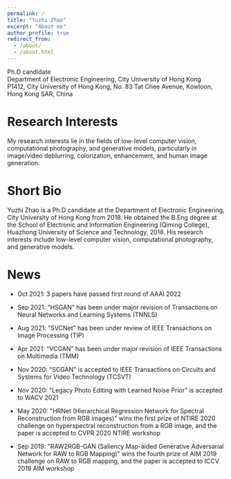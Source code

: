 ```yaml
---
permalink: /
title: "Yuzhi Zhao"
excerpt: "About me"
author_profile: true
redirect_from: 
  - /about/
  - /about.html
---
```


Ph.D candidate <br>
Department of Electronic Engineering, City University of Hong Kong <br>
P1412, City University of Hong Kong, No. 83 Tat Chee Avenue, Kowloon, Hong Kong SAR, China

**Research Interests**
======
My research interests lie in the fields of low-level computer vision, computational photography, and generative models, particularly in image/video deblurring, colorization, enhancement, and human image generation. 

**Short Bio**
======
Yuzhi Zhao is a Ph.D candidate at the Department of Electronic Engineering, City University of Hong Kong from 2018. He obtained the B.Eng degree at the School of Electronic and Information Engineering (Qiming College), Huazhong University of Science and Technology, 2018. His research interests include low-level computer vision, computational photography, and generative models.

**News**
======
- Oct 2021: 3 papers have passed first round of AAAI 2022

- Sep 2021: "HSGAN" has been under major revision of Transactions on Neural Networks and Learning Systems (TNNLS)

- Aug 2021: "SVCNet" has been under review of IEEE Transactions on Image Processing (TIP)

- Apr 2021: "VCGAN" has been under major revision of IEEE Transactions on Multimedia (TMM)

- Nov 2020: "SCGAN" is accepted to IEEE Transactions on Circuits and Systems for Video Technology (TCSVT)

- Nov 2020: "Legacy Photo Editing with Learned Noise Prior" is accepted to WACV 2021

- May 2020: "HRNet (Hierarchical Regression Network for Spectral Reconstruction from RGB images)" wins the first prize of NTIRE 2020 challenge on hyperspectral reconstruction from a RGB image, and the paper is accepted to CVPR 2020 NTIRE workshop

- Sep 2019: "RAW2RGB-GAN (Saliency Map-aided Generative Adversarial Network for RAW to RGB Mapping)" wins the fourth prize of AIM 2019 challenge on RAW to RGB mapping, and the paper is accepted to ICCV 2019 AIM workshop
